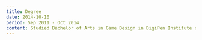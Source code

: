 ```yaml
---
title: Degree
date: 2014-10-10
period: Sep 2011 - Oct 2014
content: Studied Bachelor of Arts in Game Design in DigiPen Institute of Technology Singapore.
---
```

